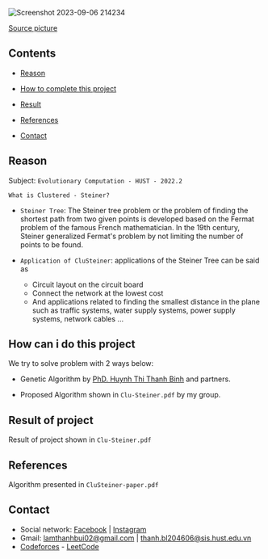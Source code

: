 ![Screenshot 2023-09-06 214234](https://github.com/thanhbl-hust/Solving-clusteiner-problem-using-GA/assets/117031677/35ee5bf5-b9a3-4da9-8818-c8cb6688989d)

[Source picture](https://gis.stackexchange.com/questions/150091/steiner-tree-problem-optimal-routes-for-fibre-planning-on-road-network)
## Contents
- [Reason](#reason)

- [How to complete this project](#how-can-i-do-this-project)

- [Result](#result-of-project)

- [References](#references)

- [Contact](#contact)

## Reason 

Subject: `Evolutionary Computation - HUST - 2022.2`

`What is Clustered - Steiner?`

* `Steiner Tree`: The Steiner tree problem or the problem of finding the shortest path from two given points is developed based on the Fermat problem of the famous French mathematician. In the 19th century, Steiner generalized Fermat's problem by not limiting the number of points to be found.

* `Application of CluSteiner`: applications of the Steiner Tree can be said as
   * Circuit layout on the circuit board
   * Connect the network at the lowest cost
   * And applications related to finding the smallest distance in the plane such as traffic systems, water supply systems, power supply systems, network cables ...
## How can i do this project

We try to solve problem with 2 ways below:
- Genetic Algorithm by [PhD. Huynh Thi Thanh Binh](https://soict.hust.edu.vn/pgs-ts-huynh-thi-thanh-binh.html) and partners.

- Proposed Algorithm shown in `Clu-Steiner.pdf` by my group.

## Result of project

Result of project shown in `Clu-Steiner.pdf`




## References

Algorithm presented in `CluSteiner-paper.pdf`



## Contact
- Social network: [Facebook](https://www.facebook.com/thanhbl.hust/) | [Instagram](https://www.instagram.com/thanhbl.io/)
- Gmail: lamthanhbui02@gmail.com | thanh.bl204606@sis.hust.edu.vn
- [Codeforces](https://codeforces.com/profile/thanhbl-chler) - [LeetCode](https://leetcode.com/thanhbl-chler/)
